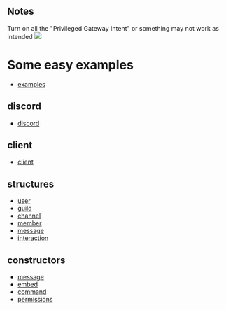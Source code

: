 Notes
---
Turn on all the "Privileged Gateway Intent" or something may not work as intended
![](https://raw.githubusercontent.com/devonium/gm-discordAPI/doc/privileged_gateway_intents.png)


# Some easy examples
* [examples](https://github.com/devonium/gm-discordAPI/blob/doc/examples.md)

discord
---

* [discord](https://github.com/devonium/gm-discordAPI/blob/doc/discord.md)

client
---
* [client](https://github.com/devonium/gm-discordAPI/blob/doc/client.md)

structures
---

* [user](https://github.com/devonium/gm-discordAPI/blob/doc/user.md)
* [guild](https://github.com/devonium/gm-discordAPI/blob/doc/guild.md)
* [channel](https://github.com/devonium/gm-discordAPI/blob/doc/channel.md)
* [member](https://github.com/devonium/gm-discordAPI/blob/doc/member.md)
* [message](https://github.com/devonium/gm-discordAPI/blob/doc/message.md)
* [interaction](https://github.com/devonium/gm-discordAPI/blob/doc/userinteraction.md)

constructors
---
* [message](https://github.com/devonium/gm-discordAPI/blob/doc/message.md#message-1)
* [embed](https://github.com/devonium/gm-discordAPI/blob/doc/embed.md)
* [command](https://github.com/devonium/gm-discordAPI/blob/doc/command.md)
* [permissions](https://github.com/devonium/gm-discordAPI/blob/doc/permissions.md)
